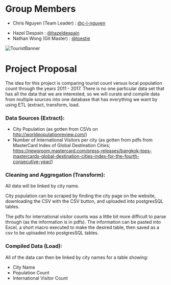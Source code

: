 # Group Members
* Chris Nguyen (Team Leader) : [@c-l-nguyen](https://github.com/c-l-nguyen)
<!-- * Hayley Jellison : [@hayleyjellison](https://github.com/hayleyjellison) -->
* Hazel Despain : [@hazeldespain](https://github.com/hazeldespain)
* Nathan Wong (Git Master) : [@toestie](https://github.com/toestie)

![TouristBanner](./Resources/images/banner.jpg)

# Project Proposal
The idea for this project is comparing tourist count versus local population count through the years 2011 - 2017. There is no one particular data set that has all the data that we are interested, so we will curate and compile data from multiple sources into one database that has everything we want by using ETL (extract, transform, load.

### Data Sources (Extract):
* City Population (as gotten from CSVs on http://worldpopulationreview.com/)
* Number of International Visitors per city (as gotten from pdfs from MasterCard Index of Global Destination Cities; https://newsroom.mastercard.com/press-releases/bangkok-tops-mastercards-global-destination-cities-index-for-the-fourth-consecutive-year/)

### Cleaning and Aggregation (Transform):
All data will be linked by city name.

City population can be scraped by finding the city page on the website, downloading the CSV with the CSV button, and uploaded into postgresSQL tables.

The pdfs for international visitor counts was a little bit more difficult to parse through (as the information is in pdfs). The information can be pasted into Excel, a short macro executed to make the desired table, then saved as a csv to be uploaded into postgresSQL tables.

### Compiled Data (Load):
All of the data can then be linked by city names for a table showing:
* City Name
* Population Count
* International Visitor Count
